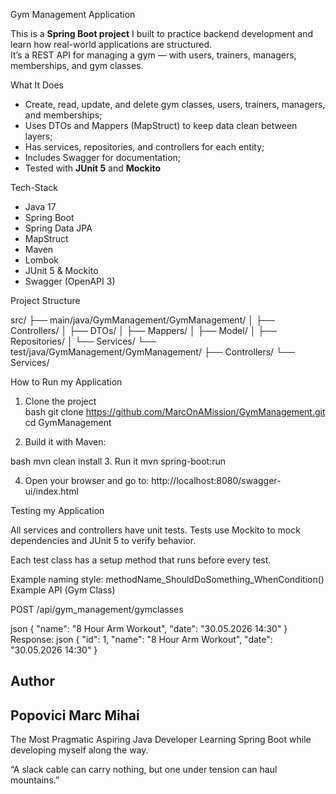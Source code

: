 Gym Management Application

This is a **Spring Boot project** I built to practice backend development and learn how real-world applications are structured.  
It’s a REST API for managing a gym — with users, trainers, managers, memberships, and gym classes.

What It Does

- Create, read, update, and delete gym classes, users, trainers, managers, and memberships;  
- Uses DTOs and Mappers (MapStruct) to keep data clean between layers;
- Has services, repositories, and controllers for each entity;
- Includes Swagger for documentation;  
- Tested with **JUnit 5** and **Mockito**

Tech-Stack

- Java 17  
- Spring Boot  
- Spring Data JPA  
- MapStruct  
- Maven  
- Lombok  
- JUnit 5 & Mockito  
- Swagger (OpenAPI 3)

Project Structure

src/
├── main/java/GymManagement/GymManagement/
│ ├── Controllers/
│ ├── DTOs/
│ ├── Mappers/
│ ├── Model/
│ ├── Repositories/
│ └── Services/
└── test/java/GymManagement/GymManagement/
├── Controllers/
└── Services/


How to Run my Application

1. Clone the project  
   bash
   git clone https://github.com/MarcOnAMission/GymManagement.git
   cd GymManagement
   
2. Build it with Maven:

bash
mvn clean install
3. Run it
mvn spring-boot:run

4. Open your browser and go to:
http://localhost:8080/swagger-ui/index.html

 Testing my Application
 
All services and controllers have unit tests.
Tests use Mockito to mock dependencies and JUnit 5 to verify behavior.

Each test class has a setup method that runs before every test.

Example naming style:
methodName_ShouldDoSomething_WhenCondition()
Example API (Gym Class)

POST /api/gym_management/gymclasses

json
{
  "name": "8 Hour Arm Workout",
  "date": "30.05.2026 14:30"
}
Response:
json
{
  "id": 1,
  "name": "8 Hour Arm Workout",
  "date": "30.05.2026 14:30"
}
## Author
## Popovici Marc Mihai
The Most Pragmatic Aspiring Java Developer
Learning Spring Boot while developing myself along the way.

“A slack cable can carry nothing, but one under tension can haul mountains.”
